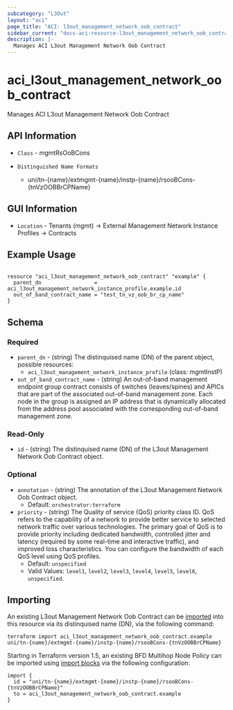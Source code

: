 ```yaml
---
subcategory: "L3Out"
layout: "aci"
page_title: "ACI: l3out_management_network_oob_contract"
sidebar_current: "docs-aci-resource-l3out_management_network_oob_contract"
description: |-
  Manages ACI L3out Management Network Oob Contract
---
```


# aci_l3out_management_network_oob_contract #

Manages ACI L3out Management Network Oob Contract

## API Information ##

* `Class` - mgmtRsOoBCons

* `Distinguished Name Formats`
  - uni/tn-{name}/extmgmt-{name}/instp-{name}/rsooBCons-{tnVzOOBBrCPName}

## GUI Information ##

* `Location` - Tenants (mgmt) -> External Management Network Instance Profiles -> Contracts

## Example Usage ##

```hcl

resource "aci_l3out_management_network_oob_contract" "example" {
  parent_dn                 = aci_l3out_management_network_instance_profile.example.id
  out_of_band_contract_name = "test_tn_vz_oob_br_cp_name"
}

```

## Schema

### Required

* `parent_dn` - (string) The distinquised name (DN) of the parent object, possible resources:
  - `aci_l3out_management_network_instance_profile` (class: mgmtInstP)
* `out_of_band_contract_name` - (string) An out-of-band management endpoint group contract consists of switches (leaves/spines) and APICs that are part of the associated out-of-band management zone. Each node in the group is assigned an IP address that is dynamically allocated from the address pool associated with the corresponding out-of-band management zone.

### Read-Only

* `id` - (string) The distinquised name (DN) of the L3out Management Network Oob Contract object.

### Optional
  
* `annotation` - (string) The annotation of the L3out Management Network Oob Contract object.
  - Default: `orchestrator:terraform`
* `priority` - (string) The Quality of service (QoS) priority class ID. QoS refers to the capability of a network to provide better service to selected network traffic over various technologies. The primary goal of QoS is to provide priority including dedicated bandwidth, controlled jitter and latency (required by some real-time and interactive traffic), and improved loss characteristics. You can configure the bandwidth of each QoS level using QoS profiles.
  - Default: `unspecified`
  - Valid Values: `level1`, `level2`, `level3`, `level4`, `level5`, `level6`, `unspecified`.

## Importing ##

An existing L3out Management Network Oob Contract can be [imported](https://www.terraform.io/docs/import/index.html) into this resource via its distinquised name (DN), via the following command:

```
terraform import aci_l3out_management_network_oob_contract.example uni/tn-{name}/extmgmt-{name}/instp-{name}/rsooBCons-{tnVzOOBBrCPName}
```

Starting in Terraform version 1.5, an existing BFD Multihop Node Policy can be imported 
using [import blocks](https://developer.hashicorp.com/terraform/language/import) via the following configuration:

```
import {
  id = "uni/tn-{name}/extmgmt-{name}/instp-{name}/rsooBCons-{tnVzOOBBrCPName}"
  to = aci_l3out_management_network_oob_contract.example
}
```
